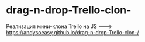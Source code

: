 # drag-n-drop-Trello-clon-
Реализация мини-клона Trello на JS ---> https://andysoeasy.github.io/drag-n-drop-Trello-clon-/
